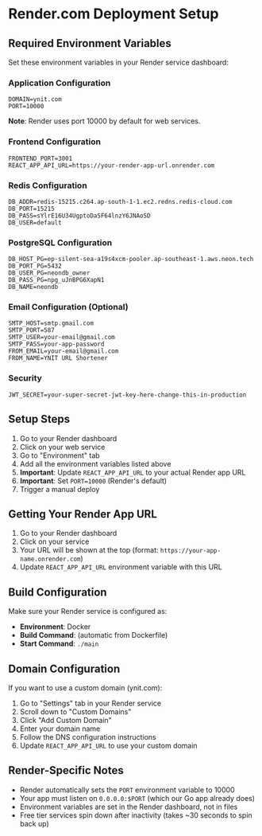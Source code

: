 # Render.com Deployment Setup

## Required Environment Variables

Set these environment variables in your Render service dashboard:

### Application Configuration
```
DOMAIN=ynit.com
PORT=10000
```
**Note**: Render uses port 10000 by default for web services.

### Frontend Configuration
```
FRONTEND_PORT=3001
REACT_APP_API_URL=https://your-render-app-url.onrender.com
```

### Redis Configuration
```
DB_ADDR=redis-15215.c264.ap-south-1-1.ec2.redns.redis-cloud.com
DB_PORT=15215
DB_PASS=sYlrE16U34UgptoDaSF64lnzY6JNAoSD
DB_USER=default
```

### PostgreSQL Configuration
```
DB_HOST_PG=ep-silent-sea-a19s4xcm-pooler.ap-southeast-1.aws.neon.tech
DB_PORT_PG=5432
DB_USER_PG=neondb_owner
DB_PASS_PG=npg_uJnBPG6XapN1
DB_NAME=neondb
```

### Email Configuration (Optional)
```
SMTP_HOST=smtp.gmail.com
SMTP_PORT=587
SMTP_USER=your-email@gmail.com
SMTP_PASS=your-app-password
FROM_EMAIL=your-email@gmail.com
FROM_NAME=YNIT URL Shortener
```

### Security
```
JWT_SECRET=your-super-secret-jwt-key-here-change-this-in-production
```

## Setup Steps

1. Go to your Render dashboard
2. Click on your web service
3. Go to "Environment" tab
4. Add all the environment variables listed above
5. **Important**: Update `REACT_APP_API_URL` to your actual Render app URL
6. **Important**: Set `PORT=10000` (Render's default)
7. Trigger a manual deploy

## Getting Your Render App URL

1. Go to your Render dashboard
2. Click on your service
3. Your URL will be shown at the top (format: `https://your-app-name.onrender.com`)
4. Update `REACT_APP_API_URL` environment variable with this URL

## Build Configuration

Make sure your Render service is configured as:
- **Environment**: Docker
- **Build Command**: (automatic from Dockerfile)
- **Start Command**: `./main`

## Domain Configuration

If you want to use a custom domain (ynit.com):
1. Go to "Settings" tab in your Render service
2. Scroll down to "Custom Domains"
3. Click "Add Custom Domain"
4. Enter your domain name
5. Follow the DNS configuration instructions
6. Update `REACT_APP_API_URL` to use your custom domain

## Render-Specific Notes

- Render automatically sets the `PORT` environment variable to 10000
- Your app must listen on `0.0.0.0:$PORT` (which our Go app already does)
- Environment variables are set in the Render dashboard, not in files
- Free tier services spin down after inactivity (takes ~30 seconds to spin back up)
